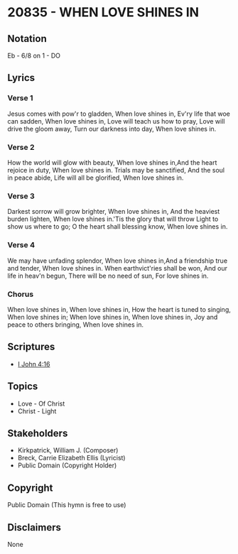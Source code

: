 # 20835 - WHEN LOVE SHINES IN

## Notation

Eb - 6/8 on 1 - DO

## Lyrics

### Verse 1

Jesus comes with pow'r to gladden, When love shines in, Ev'ry life that woe can sadden, When love shines in,  Love will teach us how to pray, Love will drive the gloom away, Turn our darkness into day, When love shines in.



### Verse 2

How the world will glow with beauty, When love shines in,And the heart rejoice in duty, When love shines in. Trials may be sanctified, And the soul in peace abide, Life will all be glorified, When love shines in.



### Verse 3

Darkest sorrow will grow brighter, When love shines in, And the heaviest burden lighten, When love shines in.'Tis the glory that will throw Light to show us where to go; O the heart shall blessing know, When love shines in.



### Verse 4

We may have unfading splendor, When love shines in,And a friendship true and tender, When love shines in. When earthvict'ries shall be won, And our life in heav'n begun, There will be no need of sun, For love shines in.

### Chorus

When love shines in, When love shines in, How the heart is tuned to singing, When love shines in; When love shines in, When love shines in, Joy and peace to others bringing, When love shines in.


## Scriptures

- [I John 4:16](https://www.biblegateway.com/passage/?search=I%20John%204%3A16)

## Topics

- Love - Of Christ
- Christ - Light

## Stakeholders

- Kirkpatrick, William J. (Composer)
- Breck, Carrie Elizabeth Ellis (Lyricist)
- Public Domain (Copyright Holder)

## Copyright

Public Domain
(This hymn is free to use)

## Disclaimers

None

